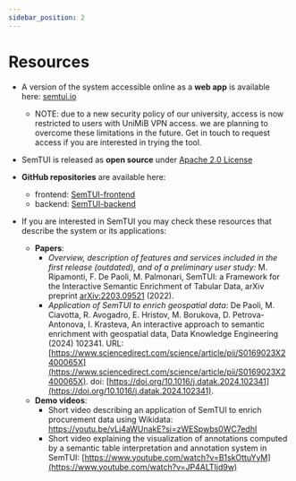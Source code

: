 ```yaml
---
sidebar_position: 2
---
```


# Resources

- A version of the system accessible online as a **web app** is available here: [semtui.io](http://vm.chronos.disco.unimib.it:3000/)
  - NOTE: due to a new security policy of our university, access is now restricted to users with UniMiB VPN access. we are planning to overcome these limitations in the future. Get in touch to request access if you are interested in trying the tool.

- SemTUI is released as **open source** under [Apache 2.0 License](https://www.apache.org/licenses/LICENSE-2.0)  

- **GitHub repositories** are available here:
  - frontend: [SemTUI-frontend](https://github.com/I2Tunimib/I2T-frontend)
  - backend: [SemTUI-backend](https://github.com/I2Tunimib/I2T-backend) 

- If you are interested in SemTUI you may check these resources that describe the system or its applications: 
  - **Papers**:
    - _Overview, description of features and services included in the first release (outdated), and of a preliminary user study:_ M. Ripamonti, F. De Paoli, M. Palmonari, SemTUI: a Framework for the Interactive Semantic Enrichment of Tabular Data, arXiv preprint [arXiv:2203.09521](https://arxiv.org/abs/2203.09521) (2022).
    - _Application of SemTUI to enrich geospatial data:_ De Paoli, M. Ciavotta, R. Avogadro, E. Hristov, M. Borukova, D. Petrova- Antonova, I. Krasteva, An interactive approach to semantic enrichment with geospatial data, Data Knowledge Engineering (2024) 102341. URL: [https://www.sciencedirect.com/science/article/pii/S0169023X2400065X](https://www.sciencedirect.com/science/article/pii/S0169023X2400065X). doi: [https://doi.org/10.1016/j.datak.2024.102341](https://doi.org/10.1016/j.datak.2024.102341).
  - **Demo videos**:
    - Short video describing an application of SemTUI to enrich procurement data using Wikidata: https://youtu.be/vLj4aWUnakE?si=zWESpwbs0WC7edhI
    - Short video explaining the visualization of annotations computed by a semantic table interpretation and annotation system in SemTUI: [https://www.youtube.com/watch?v=B1skOttuYyM](https://www.youtube.com/watch?v=JP4ALTIjd9w)       
